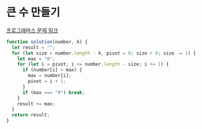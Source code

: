 # 큰 수 만들기

[프로그래머스 문제 링크](https://programmers.co.kr/learn/courses/30/lessons/42883)

```javascript
function solution(number, k) {
  let result = "";
  for (let size = number.length - k, pivot = 0; size > 0; size -= 1) {
    let max = "0";
    for (let i = pivot; i <= number.length - size; i += 1) {
      if (number[i] > max) {
        max = number[i];
        pivot = i + 1;
      }
      if (max === "9") break;
    }
    result += max;
  }
  return result;
}
```
